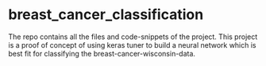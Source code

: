 # breast_cancer_classification
The repo contains all the files and code-snippets of the project. This project is a proof of concept of using keras tuner to build a neural network which is best fit for classifying the breast-cancer-wisconsin-data.
